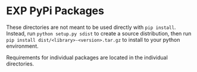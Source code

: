 # EXP PyPi Packages

These directories are not meant to be used directly with `pip install`. Instead,
run `python setup.py sdist` to create a source distribution, then run
`pip install dist/<library>-<version>.tar.gz` to install to your python
environment.

Requirements for individual packages are located in the individual directories.